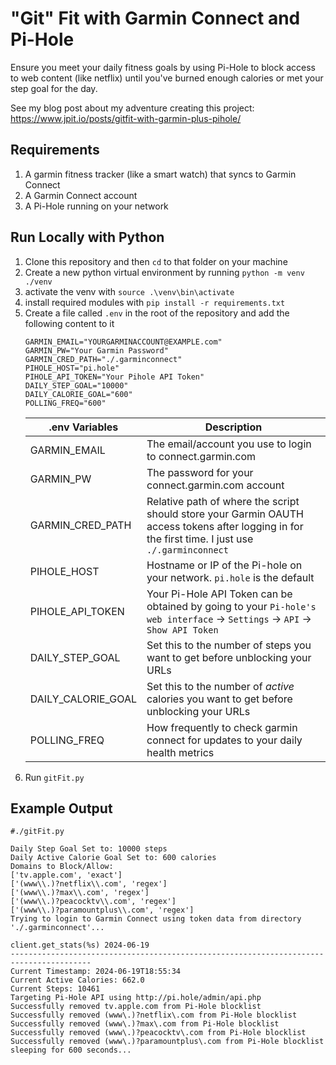# "Git" Fit with Garmin Connect and Pi-Hole
Ensure you meet your daily fitness goals by using Pi-Hole to block access to web content (like netflix) until you've burned enough calories or met your step goal for the day.  

See my blog post about my adventure creating this project:
https://www.jpit.io/posts/gitfit-with-garmin-plus-pihole/

## Requirements
1. A garmin fitness tracker (like a smart watch) that syncs to Garmin Connect
2. A Garmin Connect account
3. A Pi-Hole running on your network

## Run Locally with Python
1. Clone this repository and then `cd` to that folder on your machine
2. Create a new python virtual environment by running `python -m venv ./venv`
3. activate the venv with `source .\venv\bin\activate`
4. install required modules with `pip install -r requirements.txt`
5. Create a file called `.env` in the root of the repository and add the following content to it
    ```
    GARMIN_EMAIL="YOURGARMINACCOUNT@EXAMPLE.com"
    GARMIN_PW="Your Garmin Password"
    GARMIN_CRED_PATH="./.garminconnect"
    PIHOLE_HOST="pi.hole"
    PIHOLE_API_TOKEN="Your Pihole API Token"
    DAILY_STEP_GOAL="10000"
    DAILY_CALORIE_GOAL="600"
    POLLING_FREQ="600"
    ```
    | .env Variables | Description |
    |---|---|
    | GARMIN_EMAIL | The email/account you use to login to connect.garmin.com |
    | GARMIN_PW | The password for your connect.garmin.com account | 
    | GARMIN_CRED_PATH | Relative path of where the script should store your Garmin OAUTH access tokens after logging in for the first time.  I just use `./.garminconnect` |
    | PIHOLE_HOST | Hostname or IP of the Pi-hole on your network. `pi.hole` is the default |
    | PIHOLE_API_TOKEN | Your Pi-Hole API Token can be obtained by going to your `Pi-hole's web interface` -> `Settings` -> `API` -> `Show API Token` |
    | DAILY_STEP_GOAL | Set this to the number of steps you want to get before unblocking your URLs |
    | DAILY_CALORIE_GOAL | Set this to the number of *active* calories you want to get before unblocking your URLs |
    | POLLING_FREQ | How frequently to check garmin connect for updates to your daily health metrics | 
6. Run `gitFit.py`


## Example Output
```
#./gitFit.py

Daily Step Goal Set to: 10000 steps
Daily Active Calorie Goal Set to: 600 calories
Domains to Block/Allow:
['tv.apple.com', 'exact']
['(www\\.)?netflix\\.com', 'regex']
['(www\\.)?max\\.com', 'regex']
['(www\\.)?peacocktv\\.com', 'regex']
['(www\\.)?paramountplus\\.com', 'regex']
Trying to login to Garmin Connect using token data from directory './.garminconnect'...

client.get_stats(%s) 2024-06-19
----------------------------------------------------------------------------------------
Current Timestamp: 2024-06-19T18:55:34
Current Active Calories: 662.0
Current Steps: 10461
Targeting Pi-Hole API using http://pi.hole/admin/api.php
Successfully removed tv.apple.com from Pi-Hole blocklist
Successfully removed (www\.)?netflix\.com from Pi-Hole blocklist
Successfully removed (www\.)?max\.com from Pi-Hole blocklist
Successfully removed (www\.)?peacocktv\.com from Pi-Hole blocklist
Successfully removed (www\.)?paramountplus\.com from Pi-Hole blocklist
sleeping for 600 seconds...
```
